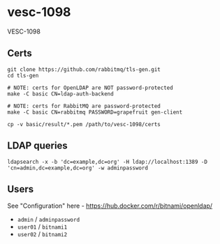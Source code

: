 # vesc-1098
VESC-1098

## Certs

```
git clone https://github.com/rabbitmq/tls-gen.git
cd tls-gen

# NOTE: certs for OpenLDAP are NOT password-protected
make -C basic CN=ldap-auth-backend

# NOTE: certs for RabbitMQ are password-protected
make -C basic CN=rabbitmq PASSWORD=grapefruit gen-client

cp -v basic/result/*.pem /path/to/vesc-1098/certs
```

## LDAP queries

```
ldapsearch -x -b 'dc=example,dc=org' -H ldap://localhost:1389 -D 'cn=admin,dc=example,dc=org' -w adminpassword
```

## Users

See "Configuration" here - https://hub.docker.com/r/bitnami/openldap/

* `admin` / `adminpassword`
* `user01` / `bitnami1`
* `user02` / `bitnami2`
